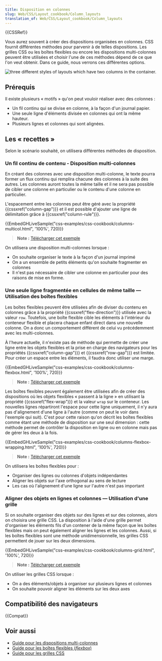 ```yaml
---
title: Disposition en colonnes
slug: Web/CSS/Layout_cookbook/Column_layouts
translation_of: Web/CSS/Layout_cookbook/Column_layouts
---
```


{{CSSRef}}

Vous aurez souvent à créer des dispositions organisées en colonnes. CSS fournit différentes méthodes pour parvenir à de telles dispositions. Les grilles CSS ou les boîtes flexibles ou encore les dispositions multi-colonnes peuvent être utilisées et choisir l'une de ces méthodes dépend de ce que l'on veut obtenir. Dans ce guide, nous verrons ces différentes options.

![three different styles of layouts which have two columns in the container.](cookbook-multiple-columns.png)

## Prérequis

Il existe plusieurs « motifs » qu'on peut vouloir réaliser avec des colonnes :

- Un fil continu qui se divise en colonne, à la façon d'un journal papier.
- Une seule ligne d'éléments divisée en colonnes qui ont la même hauteur.
- Plusieurs lignes et colonnes qui sont alignées.

## Les « recettes »

Selon le scénario souhaité, on utilisera différentes méthodes de disposition.

### Un fil continu de contenu - Disposition multi-colonnes

En créant des colonnes avec une disposition multi-colonne, le texte pourra former un flux continu qui remplira chacune des colonnes à la suite des autres. Les colonnes auront toutes la même taille et il ne sera pas possible de cibler une colonne en particulier ou le contenu d'une colonne en particulier.

L'espacement entre les colonnes peut être géré avec la propriété {{cssxref("column-gap")}} et il est possible d'ajouter une ligne de délimitation grâce à {{cssxref("column-rule")}}.

{{EmbedGHLiveSample("css-examples/css-cookbook/columns-multicol.html", '100%', 720)}}

> **Note :** [Télécharger cet exemple](https://github.com/mdn/css-examples/blob/master/css-cookbook/columns-multicol--download.html)

On utilisera une disposition multi-colonnes lorsque :

- On souhaite organiser le texte à la façon d'un journal imprimé
- On a un ensemble de petits éléments qu'on souhaite fragmenter en colonnes
- Il n'est pas nécessaire de cibler une colonne en particulier pour des raisons de mise en forme.

### Une seule ligne fragmentée en cellules de même taille — Utilisation des boîtes flexibles

Les boîtes flexibles peuvent être utilisées afin de diviser du contenu en colonnes grâce à la propriété {{cssxref("flex-direction")}} utilisée avec la valeur `row`. Toutefois, une boîte flexible cible les éléments à l'intérieur du conteneur flexible et placera chaque enfant direct dans une nouvelle colonne. On a donc un comportement différent de celui vu précédemment avec les multi-colonnes.

À l'heure actuelle, il n'existe pas de méthode qui permette de créer une ligne entre les objets flexibles et la prise en charge des navigateurs pour les propriétés {{cssxref("column-gap")}} et {{cssxref("row-gap")}} est limitée. Pour créer un espace entre les éléments, il faudra donc utiliser une marge.

{{EmbedGHLiveSample("css-examples/css-cookbook/columns-flexbox.html", '100%', 720)}}

> **Note :** [Télécharger cet exemple](https://github.com/mdn/css-examples/blob/master/css-cookbook/columns-flexbox--download.html)

Les boîtes flexibles peuvent également être utilisées afin de créer des dispositions où les objets flexibles « passent à la ligne » en utilisant la propriété {{cssxref("flex-wrap")}} et la valeur `wrap` sur le conteneur. Les nouvelles lignes répartiront l'espace pour cette ligne uniquement, il n'y aura pas d'alignement d'une ligne à l'autre (comme on peut le voir dans l'exemple qui suit). C'est pour cette raison qu'on décrit les boîtes flexibles comme étant une méthode de disposition sur une seul dimension : cette méthode permet de contrôler la disposition en ligne ou en colonne mais pas de gérer les deux à la fois.

{{EmbedGHLiveSample("css-examples/css-cookbook/columns-flexbox-wrapping.html", '100%', 720)}}

> **Note :** [Télécharger cet exemple](https://github.com/mdn/css-examples/blob/master/css-cookbook/columns-flexbox-wrapping--download.html)

On utilisera les boîtes flexibles pour :

- Organiser des lignes ou colonnes d'objets indépendantes
- Aligner les objets sur l'axe orthogonal au sens de lecture
- Les cas où l'alignement d'une ligne sur l'autre n'est pas important

### Aligner des objets en lignes et colonnes — Utilisation d'une grille

Si on souhaite organiser des objets sur des lignes et sur des colonnes, alors on choisira une grille CSS. La disposition à l'aide d'une grille permet d'organiser les éléments fils d'un contener de la même façon que les boîtes flexibles mais on peut également aligner les lignes et les colonnes. Aussi, si les boîtes flexibles sont une méthode unidimensionnelle, les grilles CSS permettent de jouer sur les deux dimensions.

{{EmbedGHLiveSample("css-examples/css-cookbook/columns-grid.html", '100%', 720)}}

> **Note :** [Télécharger cet exemple](https://github.com/mdn/css-examples/blob/master/css-cookbook/columns-grid--download.html)

On utiliser les grilles CSS lorsque :

- On a des éléments/objets à organiser sur plusieurs lignes et colonnes
- On souhaite pouvoir aligner les éléments sur les deux axes

## Compatibilité des navigateurs

{{Compat}}

## Voir aussi

- [Guide pour les dispositions multi-colonnes](/fr/docs/Web/CSS/CSS_Columns)
- [Guide pour les boîtes flexibles (_flexbox_)](/fr/docs/Web/CSS/CSS_Flexible_Box_Layout)
- [Guide pour les grilles CSS](/fr/docs/Web/CSS/CSS_Grid_Layout)
